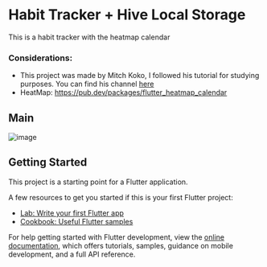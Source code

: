 # Habit Tracker + Hive Local Storage

This is a habit tracker with the heatmap calendar

### Considerations:
- This project was made by Mitch Koko, I followed his tutorial for studying purposes. You can find his channel [here](https://www.youtube.com/watch?v=2VKpq4h3Sdw&ab_channel=MitchKoko)
- HeatMap: https://pub.dev/packages/flutter_heatmap_calendar

## Main
![image](https://user-images.githubusercontent.com/54647722/194672343-9537d9fc-de5a-46b5-a7bc-c3e690f8c291.png)

## Getting Started

This project is a starting point for a Flutter application.

A few resources to get you started if this is your first Flutter project:

- [Lab: Write your first Flutter app](https://docs.flutter.dev/get-started/codelab)
- [Cookbook: Useful Flutter samples](https://docs.flutter.dev/cookbook)

For help getting started with Flutter development, view the
[online documentation](https://docs.flutter.dev/), which offers tutorials,
samples, guidance on mobile development, and a full API reference.

